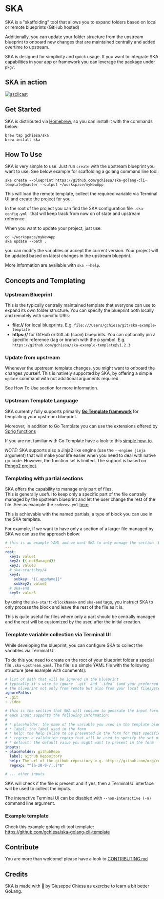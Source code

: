 # SKA

SKA is a "skaffolding" tool that allows you to expand folders based on local or remote blueprints (GitHub hosted)

Additionally, you can update your folder structure from the upstream blueprint to onboard new changes that are
maintained centrally and added overtime to upstream.

SKA is designed for simplicity and quick usage. If you want to integrate SKA capabilities in your app or framework
you can leverage the package under `pkg/`.

## SKA in action

[![asciicast](https://asciinema.org/a/7cCSlbCFmDbD387LJISSMySfP.svg)](https://asciinema.org/a/7cCSlbCFmDbD387LJISSMySfP)

## Get Started

SKA is distributed via [Homebrew](https://brew.sh/), so you can install it with the commands below:

```shell
brew tap gchiesa/ska
brew install ska
```

## How To Use

SKA is very simple to use. Just run `create` with the upstream blueprint you want to use. See below example for
scaffolding a golang command line tool:

```shell 
ska create --blueprint https://github.com/gchiesa/ska-golang-cli-template@master --output ~/workspace/myNewApp
```

This will load the remote template, collect the required variable via Terminal UI and create the project for you.

In the root of the project you can find the SKA configuration file `.ska-config.yml ` that will keep track from now
on of state and upstream reference.

When you want to update your project, just use:

```shell
cd ~/workspace/myNewApp
ska update --path .
```

you can modify the variables or accept the current version. Your project will be updated based on latest changes in
the upstream blueprint.

More information are available with `ska --help`.


## Concepts and Templating

### Upstream Blueprint

This is the typically centrally maintained template that everyone can use to expand its own folder structure. You
can specify the blueprint both locally and remotely with specific URIs:

* **file://** for local blueprints. E.g. `file:///Users/gchiesa/git/ska-example-template`
* **https://** for GitHub or GitLab (soon) blueprints. You can optionally pin a specific reference (tag or branch with
  the `@`
  symbol. E.g. `https://github.com/gchiesa/ska-example-template@v1.2.3`

### Update from upstream

Whenever the upstream template changes, you might want to onboard the changes yourself. This is natively supported
by SKA, by offering a simple `update` command with not additional arguments required.

See How To Use section for more information.


### Upstream Template Language

SKA currently fully supports primarily **[Go Template framework][go-template]** for templating your upstream blueprint.

Moreover, in addition to Go Template you can use the extensions offered by [Sprig functions][sprig]

If you are not familiar with Go Template have a look to this [simple how-to][go-template-how-to].

_NOTE:_ SKA supports also a Jinja2 like engine (use the `--engine jinja` argument) that will make your life easier
when you need to deal with native go code. However, the function set is limited. The support is based on [Pongo2
project][pongo2].


[go-template]: https://pkg.go.dev/text/template

[sprig]: https://masterminds.github.io/sprig/

[go-template-how-to]: https://www.digitalocean.com/community/tutorials/how-to-use-templates-in-go#step-4-writing-a-template

[pongo2]: https://www.schlachter.tech/solutions/pongo2-template-engine/

### Templating with partial sections

SKA offers the capability to manage only part of files.  
This is generally useful to keep only a specific part of the file centrally managed by the upstream blueprint and
let the user change the rest of the file. See as example
the `codecov.yml` [here](https://github.com/gchiesa/ska-golang-cli-template/blob/master/codecov.yml)

This is achievable with the named partials, a type of block you can use in the SKA template.

For example, if we want to have only a section of a larger file managed by SKA we can use the approach below:

```yaml
# this is an example YAML and we want SKA to only manage the section `key4`
---
root:
  key1: value1
  key2: {{.notManaged}}
  key3: value3
  # ska-start:key/4
  key4:
    subkey: "{{.appName}}"
    subkey2: value2
  # ska-end
  key5: value5
```

by using the `ska-start:<blockName>` and `ska-end` tags, you instruct SKA to only process the block and leave the
rest of the file as it is.

This is quite useful for files where only a part should be centrally managed and the rest will be customized by the
user, after the initial creation.


### Template variable collection via Terminal UI

While developing the blueprint, you can configure SKA to collect the variables via Terminal UI.

To do this you need to create on the root of your blueprint folder a special file `.ska-upstream.yaml`. The file is a
simple YAML file with the following structure (see example with comments):

```yaml
# list of path that will be ignored in the blueprint 
# typically it's wise to ignore `.git` and `.idea` (and your preferred IDE) since you might use
# the blueprint not only from remote but also from your local filesystem 
ignorePaths:
- .git
- .idea

# this is the section that SKA will consume to generate the input form.
# each input supports the following information:
# 
# * placeholder: the name of the variable you used in the template blueprint
# * label: the label used in the form
# * help: the help inline to be presented in the form for that specific field
# * regexp: a validation regexp that will be used to specify the set of accepted characters (NOT A ENTIRE PATTERN VALIDATION)
# * default: the default value you might want to present in the form
inputs:
- placeholder: githubRepo
  label: Github Repository
  help: The url of the github repository e.g. https://github.com/org/repo
  regexp: "^[a-z0-9-/:.]*$"

# ... other inputs 
```

SKA will check if the file is present and if yes, then a Terminal UI interface will be used to collect the inputs.

The interactive Terminal UI can be disabled with `--non-interactive (-n)` command line argument.


### Example template

Check this example golang cli tool template: https://github.com/gchiesa/ska-golang-cli-template

## Contribute

You are more than welcome! please have a look to [CONTRIBUTING.md](CONTRIBUTING.md)

## Credits

SKA is made with 💙 by Giuseppe Chiesa as exercise to learn a bit better GoLang.